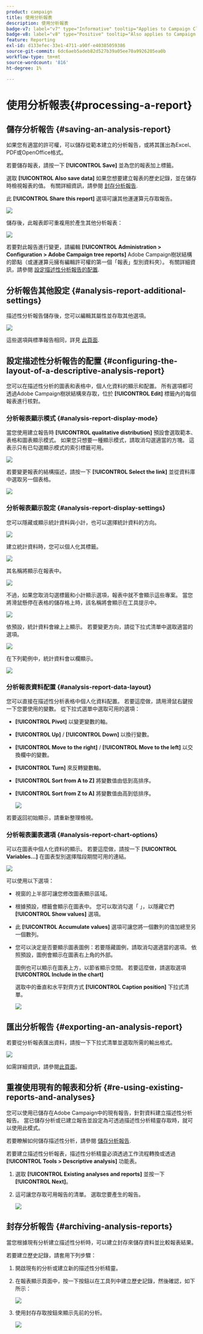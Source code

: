 ```yaml
---
product: campaign
title: 使用分析報表
description: 使用分析報表
badge-v7: label="v7" type="Informative" tooltip="Applies to Campaign Classic v7"
badge-v8: label="v8" type="Positive" tooltip="Also applies to Campaign v8"
feature: Reporting
exl-id: d133efec-33e1-4711-a90f-e40385059386
source-git-commit: 6dc6aeb5adeb82d527b39a05ee70a9926205ea0b
workflow-type: tm+mt
source-wordcount: '816'
ht-degree: 1%

---
```


# 使用分析報表{#processing-a-report}



## 儲存分析報告 {#saving-an-analysis-report}

如果您有適當的許可權，可以儲存從範本建立的分析報告，或將其匯出為Excel、PDF或OpenOffice格式。

若要儲存報表，請按一下 **[!UICONTROL Save]** 並為您的報表加上標籤。

選取 **[!UICONTROL Also save data]** 如果您想要建立報表的歷史記錄，並在儲存時檢視報表的值。 有關詳細資訊，請參閱 [封存分析報告](#archiving-analysis-reports).

此 **[!UICONTROL Share this report]** 選項可讓其他運運算元存取報告。

![](assets/s_ncs_user_report_wizard_010.png)

儲存後，此報表即可重複用於產生其他分析報表：

![](assets/s_ncs_user_report_wizard_08a.png)

若要對此報告進行變更，請編輯 **[!UICONTROL Administration > Configuration > Adobe Campaign tree reports]** Adobe Campaign樹狀結構的節點（或運運算元擁有編輯許可權的第一個「報表」型別資料夾）。 有關詳細資訊，請參閱 [設定描述性分析報告的配置](#configuring-the-layout-of-a-descriptive-analysis-report).

## 分析報告其他設定 {#analysis-report-additional-settings}

描述性分析報告儲存後，您可以編輯其屬性並存取其他選項。

![](assets/s_ncs_user_report_wizard_08b.png)

這些選項與標準報告相同，詳見 [此頁面](../../reporting/using/properties-of-the-report.md).

## 設定描述性分析報告的配置 {#configuring-the-layout-of-a-descriptive-analysis-report}

您可以在描述性分析的圖表和表格中，個人化資料的顯示和配置。 所有選項都可透過Adobe Campaign樹狀結構來存取，位於 **[!UICONTROL Edit]** 標籤內的每個報表進行核對。

### 分析報表顯示模式 {#analysis-report-display-mode}

當您使用建立報告時 **[!UICONTROL qualitative distribution]** 預設會選取範本、表格和圖表顯示模式。 如果您只想要一種顯示模式，請取消勾選適當的方塊。 這表示只有已勾選顯示模式的索引標籤可用。

![](assets/s_ncs_advuser_report_display_01.png)

若要變更報表的結構描述，請按一下 **[!UICONTROL Select the link]** 並從資料庫中選取另一個表格。

![](assets/s_ncs_advuser_report_display_02.png)

### 分析報表顯示設定 {#analysis-report-display-settings}

您可以隱藏或顯示統計資料與小計，也可以選擇統計資料的方向。

![](assets/s_ncs_advuser_report_display_05.png)

建立統計資料時，您可以個人化其標籤。

![](assets/s_ncs_advuser_report_display_06.png)

其名稱將顯示在報表中。

![](assets/s_ncs_advuser_report_display_07.png)

不過，如果您取消勾選標籤和小計顯示選項，報表中就不會顯示這些專案。 當您將滑鼠懸停在表格的儲存格上時，該名稱將會顯示在工具提示中。

![](assets/s_ncs_advuser_report_display_08.png)

依預設，統計資料會線上上顯示。 若要變更方向，請從下拉式清單中選取適當的選項。

![](assets/s_ncs_advuser_report_wizard_035a.png)

在下列範例中，統計資料會以欄顯示。

![](assets/s_ncs_advuser_report_wizard_035.png)

### 分析報表資料配置 {#analysis-report-data-layout}

您可以直接在描述性分析表格中個人化資料配置。 若要這麼做，請用滑鼠右鍵按一下您要使用的變數。 從下拉式選單中選取可用的選項：

* **[!UICONTROL Pivot]** 以變更變數的軸。
* **[!UICONTROL Up]** / **[!UICONTROL Down]** 以換行變數。
* **[!UICONTROL Move to the right]** / **[!UICONTROL Move to the left]** 以交換欄中的變數。
* **[!UICONTROL Turn]** 來反轉變數軸。
* **[!UICONTROL Sort from A to Z]** 將變數值由低到高排序。
* **[!UICONTROL Sort from Z to A]** 將變數值由高到低排序。

   ![](assets/s_ncs_advuser_report_wizard_016.png)

若要返回初始顯示，請重新整理檢視。

### 分析報表圖表選項 {#analysis-report-chart-options}

可以在圖表中個人化資料的顯示。 若要這麼做，請按一下 **[!UICONTROL Variables...]** 在圖表型別選擇階段期間可用的連結。

![](assets/s_ncs_advuser_report_wizard_3c.png)

可以使用以下選項：

* 視窗的上半部可讓您修改圖表顯示區域。
* 根據預設，標籤會顯示在圖表中。 您可以取消勾選「 」，以隱藏它們 **[!UICONTROL Show values]** 選項。
* 此 **[!UICONTROL Accumulate values]** 選項可讓您將一個數列的值加總至另一個數列。
* 您可以決定是否要顯示圖表圖例：若要隱藏圖例，請取消勾選適當的選項。 依照預設，圖例會顯示在圖表右上角的外部。

   圖例也可以顯示在圖表上方，以節省顯示空間。 若要這麼做，請選取選項 **[!UICONTROL Include in the chart]**

   選取中的垂直和水平對齊方式 **[!UICONTROL Caption position]** 下拉式清單。

   ![](assets/s_ncs_advuser_report_wizard_3d.png)

## 匯出分析報告 {#exporting-an-analysis-report}

若要從分析報表匯出資料，請按一下下拉式清單並選取所需的輸出格式。

![](assets/s_ncs_user_report_wizard_09.png)

如需詳細資訊，請參閱[此頁面](../../reporting/using/actions-on-reports.md)。

## 重複使用現有的報表和分析 {#re-using-existing-reports-and-analyses}

您可以使用已儲存在Adobe Campaign中的現有報告，針對資料建立描述性分析報告。 當已儲存分析或已建立報告並設定為可透過描述性分析精靈存取時，就可以使用此模式。

若要瞭解如何儲存描述性分析，請參閱 [儲存分析報告](#saving-an-analysis-report).

若要建立描述性分析報表，描述性分析精靈必須透過工作流程轉換或透過 **[!UICONTROL Tools > Descriptive analysis]** 功能表。

1. 選取 **[!UICONTROL Existing analyses and reports]** 並按一下 **[!UICONTROL Next]**。
1. 這可讓您存取可用報告的清單。 選取您要產生的報告。

   ![](assets/s_ncs_user_report_wizard_01.png)

## 封存分析報告 {#archiving-analysis-reports}

當您根據現有分析建立描述性分析時，可以建立封存來儲存資料並比較報表結果。

若要建立歷史記錄，請套用下列步驟：

1. 開啟現有的分析或建立新的描述性分析精靈。
1. 在報表顯示頁面中，按一下按鈕以在工具列中建立歷史記錄，然後確認，如下所示：

   ![](assets/reporting_descriptive_historize_icon.png)

1. 使用封存存取按鈕來顯示先前的分析。

   ![](assets/reporting_descriptive_historize_access.png)
